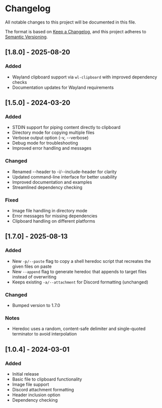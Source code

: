 # Changelog
All notable changes to this project will be documented in this file.

The format is based on [Keep a Changelog](https://keepachangelog.com/en/1.0.0/),
and this project adheres to [Semantic Versioning](https://semver.org/spec/v2.0.0.html).

## [1.8.0] - 2025-08-20
### Added
- Wayland clipboard support via `wl-clipboard` with improved dependency checks
- Documentation updates for Wayland requirements

## [1.5.0] - 2024-03-20
### Added
- STDIN support for piping content directly to clipboard
- Directory mode for copying multiple files
- Verbose output option (-v, --verbose)
- Debug mode for troubleshooting
- Improved error handling and messages

### Changed
- Renamed --header to -i/--include-header for clarity
- Updated command-line interface for better usability
- Improved documentation and examples
- Streamlined dependency checking

### Fixed
- Image file handling in directory mode
- Error messages for missing dependencies
- Clipboard handling on different platforms

## [1.7.0] - 2025-08-13
### Added
- New `-p/--paste` flag to copy a shell heredoc script that recreates the given files on paste
- New `--append` flag to generate heredoc that appends to target files instead of overwriting
- Keeps existing `-a/--attachment` for Discord formatting (unchanged)

### Changed
- Bumped version to 1.7.0

### Notes
- Heredoc uses a random, content-safe delimiter and single-quoted terminator to avoid interpolation

## [1.0.4] - 2024-03-01
### Added
- Initial release
- Basic file to clipboard functionality
- Image file support
- Discord attachment formatting
- Header inclusion option
- Dependency checking 